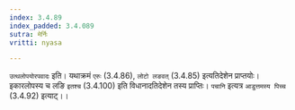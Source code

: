 ```yaml
---
index: 3.4.89
index_padded: 3.4.089
sutra: मेर्निः
vritti: nyasa

---
```

`उत्थलोपयोरपवादः` इति। यथाक्रमं `एरुः` (3.4.86), `लोटो लङवत्` (3.4.85) इत्यतिदेशेन प्राप्तयोः। इकारलोपस्य च लङि `इतश्च` (3.4.100) इति विधानादतिदेशेन तस्य प्राप्तिः। `पचानि` इत्यत्र `आडुत्तमस्य पिच्च` (3.4.92) इत्याट्।।